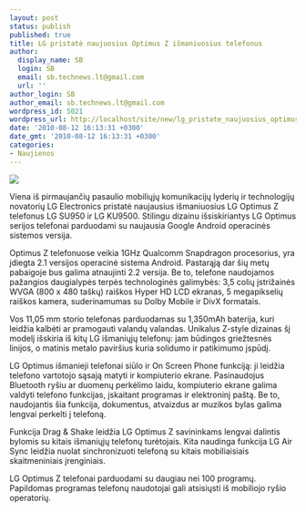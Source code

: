 ```yaml
---
layout: post
status: publish
published: true
title: LG pristatė naujuosius Optimus Z išmaniuosius telefonus
author:
  display_name: SB
  login: SB
  email: sb.technews.lt@gmail.com
  url: ''
author_login: SB
author_email: sb.technews.lt@gmail.com
wordpress_id: 5021
wordpress_url: http://localhost/site/new/lg_pristate_naujuosius_optimus_z_ismaniuosius_telefonus/
date: '2010-08-12 16:13:31 +0300'
date_gmt: '2010-08-12 16:13:31 +0300'
categories:
- Naujienos
---
```

<div class="imgright"><img src="http://www.part.lt/img/0b379fc760b73192a3fabde149c280ed36.JPG"  /></div>
<p>Viena iš pirmaujančių pasaulio mobiliųjų komunikacijų lyderių ir technologijų novatorių LG Electronics pristatė naujausius išmaniuosius LG Optimus Z telefonus LG SU950 ir LG KU9500. Stilingu dizainu išsiskiriantys LG Optimus serijos telefonai parduodami su naujausia Google Android operacinės sistemos versija.</p>
<p>Optimus Z telefonuose veikia 1GHz Qualcomm Snapdragon procesorius, yra įdiegta 2.1 versijos operacinė sistema Android. Pastarąją dar šių metų pabaigoje bus galima atnaujinti 2.2 versija. Be to, telefone naudojamos pažangios daugialypės terpės technologinės galimybės: 3,5 colių įstrižainės WVGA (800 x 480 taškų) raiškos Hyper HD LCD ekranas, 5 megapikselių raiškos kamera, suderinamumas su Dolby Mobile ir DivX formatais. </p>
<p>Vos 11,05 mm storio telefonas parduodamas su 1,350mAh baterija, kuri leidžia kalbėti ar pramogauti valandų valandas. Unikalus Z-style dizainas šį modelį išskiria iš kitų LG išmaniųjų telefonų: jam būdingos griežtesnės linijos, o matinis metalo paviršius kuria solidumo ir patikimumo įspūdį. </p>
<p>LG Optimus išmanieji telefonai siūlo ir On Screen Phone funkciją: ji leidžia telefono vartotojo sąsają matyti ir kompiuterio ekrane. Pasinaudojus Bluetooth ryšiu ar duomenų perkėlimo laidu, kompiuterio ekrane galima valdyti telefono funkcijas, įskaitant programas ir elektroninį paštą. Be to, naudojantis šia funkcija, dokumentus, atvaizdus ar muzikos bylas galima lengvai perkelti į telefoną.</p>
<p>Funkcija Drag & Shake leidžia LG Optimus Z savininkams lengvai dalintis bylomis su kitais išmaniųjų telefonų turėtojais. Kita naudinga funkcija LG Air Sync leidžia nuolat sinchronizuoti telefoną su kitais mobiliaisiais skaitmeniniais įrenginiais. </p>
<p>LG Optimus Z telefonai parduodami su daugiau nei 100 programų. Papildomas programas telefonų naudotojai gali atsisiųsti iš mobiliojo ryšio operatorių.<br /></p>
